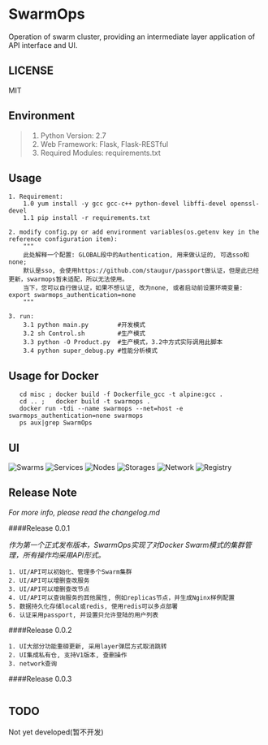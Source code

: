 # SwarmOps
Operation of swarm cluster, providing an intermediate layer application of API interface and UI.


## LICENSE
MIT


## Environment
> 1. Python Version: 2.7
> 2. Web Framework: Flask, Flask-RESTful
> 3. Required Modules: requirements.txt


## Usage

```
1. Requirement:
    1.0 yum install -y gcc gcc-c++ python-devel libffi-devel openssl-devel
    1.1 pip install -r requirements.txt
    
2. modify config.py or add environment variables(os.getenv key in the reference configuration item):
    """
    此处解释一个配置: GLOBAL段中的Authentication, 用来做认证的, 可选sso和none; 
    默认是sso, 会使用https://github.com/staugur/passport做认证，但是此已经更新，swarmops暂未适配，所以无法使用。
    当下，您可以自行做认证，如果不想认证, 改为none, 或者启动前设置环境变量: export swarmops_authentication=none
    """

3. run:
    3.1 python main.py        #开发模式
    3.2 sh Control.sh         #生产模式
    3.3 python -O Product.py  #生产模式，3.2中方式实际调用此脚本
    3.4 python super_debug.py #性能分析模式
```


## Usage for Docker

```
   cd misc ; docker build -f Dockerfile_gcc -t alpine:gcc .
   cd .. ;   docker build -t swarmops .
   docker run -tdi --name swarmops --net=host -e swarmops_authentication=none swarmops
   ps aux|grep SwarmOps
```


## UI
![Swarms][2]
![Services][3]
![Nodes][4]
![Storages][5]
![Network][7]
![Registry][8]


## Release Note

*For more info, please read the changelog.md*

####Release 0.0.1

*作为第一个正式发布版本，SwarmOps实现了对Docker Swarm模式的集群管理，所有操作均采用API形式。*

```
1. UI/API可以初始化、管理多个Swarm集群
2. UI/API可以增删查改服务
3. UI/API可以增删查改节点
4. UI/API可以查询服务的其他属性, 例如replicas节点，并生成Nginx样例配置
5. 数据持久化存储local或redis, 使用redis可以多点部署
6. 认证采用passport, 并设置只允许登陆的用户列表
```

####Release 0.0.2

```
1. UI大部分功能重磅更新, 采用layer弹层方式取消跳转
2. UI集成私有仓, 支持V1版本, 查删操作
3. network查询
```

####Release 0.0.3

```
```

## TODO

Not yet developed(暂不开发)


  [1]: ./misc/SwarmOpsApi.png
  [2]: ./misc/swarm.png "集群"
  [3]: ./misc/service.png "服务"
  [4]: ./misc/node.png "节点"
  [5]: ./misc/storage.png "存储"
  [7]: ./misc/network.png "网络"
  [8]: ./misc/registry.png "私有仓"
